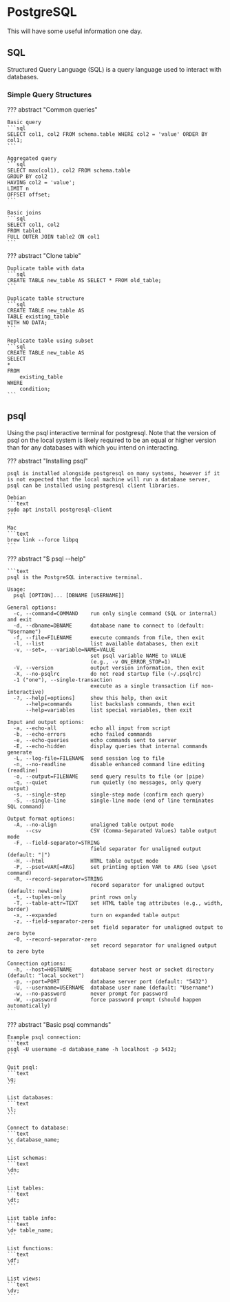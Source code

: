 # PostgreSQL

This will have some useful information one day.

## SQL

Structured Query Language (SQL) is a query language used to interact with databases.

### Simple Query Structures

??? abstract "Common queries"

    Basic query
    ```sql
    SELECT col1, col2 FROM schema.table WHERE col2 = 'value' ORDER BY col1;
    ```

    Aggregated query
    ```sql
    SELECT max(col1), col2 FROM schema.table
    GROUP BY col2
    HAVING col2 = 'value';
    LIMIT n
    OFFSET offset;
    ```

    Basic joins
    ```sql
    SELECT col1, col2
    FROM table1
    FULL OUTER JOIN table2 ON col1
    ```

??? abstract "Clone table"

    Duplicate table with data
    ```sql
    CREATE TABLE new_table AS SELECT * FROM old_table;
    ```

    Duplicate table structure
    ```sql
    CREATE TABLE new_table AS
    TABLE existing_table
    WITH NO DATA;
    ```

    Replicate table using subset
    ```sql
    CREATE TABLE new_table AS
    SELECT
    *
    FROM
        existing_table
    WHERE
        condition;
    ```

## psql

Using the psql interactive terminal for postgresql. Note that the version of psql on the local system is likely required to be an equal or higher version than for any databases with which you intend on interacting.

??? abstract "Installing psql"

    psql is installed alongside postgresql on many systems, however if it is not expected that the local machine will run a database server, psql can be installed using postgresql client libraries.

    Debian
    ```text
    sudo apt install postgresql-client
    ```

    Mac
    ```text
    brew link --force libpq
    ```

??? abstract "$ psql --help"

    ```text
    psql is the PostgreSQL interactive terminal.

    Usage:
      psql [OPTION]... [DBNAME [USERNAME]]

    General options:
      -c, --command=COMMAND    run only single command (SQL or internal) and exit
      -d, --dbname=DBNAME      database name to connect to (default: "Username")
      -f, --file=FILENAME      execute commands from file, then exit
      -l, --list               list available databases, then exit
      -v, --set=, --variable=NAME=VALUE
                               set psql variable NAME to VALUE
                               (e.g., -v ON_ERROR_STOP=1)
      -V, --version            output version information, then exit
      -X, --no-psqlrc          do not read startup file (~/.psqlrc)
      -1 ("one"), --single-transaction
                               execute as a single transaction (if non-interactive)
      -?, --help[=options]     show this help, then exit
          --help=commands      list backslash commands, then exit
          --help=variables     list special variables, then exit

    Input and output options:
      -a, --echo-all           echo all input from script
      -b, --echo-errors        echo failed commands
      -e, --echo-queries       echo commands sent to server
      -E, --echo-hidden        display queries that internal commands generate
      -L, --log-file=FILENAME  send session log to file
      -n, --no-readline        disable enhanced command line editing (readline)
      -o, --output=FILENAME    send query results to file (or |pipe)
      -q, --quiet              run quietly (no messages, only query output)
      -s, --single-step        single-step mode (confirm each query)
      -S, --single-line        single-line mode (end of line terminates SQL command)

    Output format options:
      -A, --no-align           unaligned table output mode
          --csv                CSV (Comma-Separated Values) table output mode
      -F, --field-separator=STRING
                               field separator for unaligned output (default: "|")
      -H, --html               HTML table output mode
      -P, --pset=VAR[=ARG]     set printing option VAR to ARG (see \pset command)
      -R, --record-separator=STRING
                               record separator for unaligned output (default: newline)
      -t, --tuples-only        print rows only
      -T, --table-attr=TEXT    set HTML table tag attributes (e.g., width, border)
      -x, --expanded           turn on expanded table output
      -z, --field-separator-zero
                               set field separator for unaligned output to zero byte
      -0, --record-separator-zero
                               set record separator for unaligned output to zero byte

    Connection options:
      -h, --host=HOSTNAME      database server host or socket directory (default: "local socket")
      -p, --port=PORT          database server port (default: "5432")
      -U, --username=USERNAME  database user name (default: "Username")
      -w, --no-password        never prompt for password
      -W, --password           force password prompt (should happen automatically)
    ```

??? abstract "Basic psql commands"

    Example psql connection:
    ```text
    psql -U username -d database_name -h localhost -p 5432;
    ```

    Quit psql:
    ```text
    \q;
    ```

    List databases:
    ```text
    \l;
    ```

    Connect to database:
    ```text
    \c database_name;
    ```

    List schemas:
    ```text
    \dn;
    ```

    List tables:
    ```text
    \dt;
    ```

    List table info:
    ```text
    \d+ table_name;
    ```

    List functions:
    ```text
    \df;
    ```

    List views:
    ```text
    \dv;
    ```
